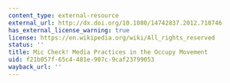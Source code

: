 ```yaml
---
content_type: external-resource
external_url: http://dx.doi.org/10.1080/14742837.2012.710746
has_external_license_warning: true
license: https://en.wikipedia.org/wiki/All_rights_reserved
status: ''
title: Mic Check! Media Practices in the Occupy Movement
uid: f21b057f-65c4-481e-907c-9caf23799053
wayback_url: ''
---
```

